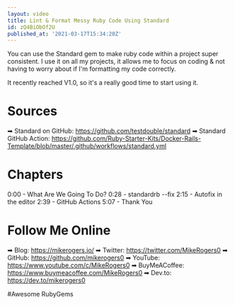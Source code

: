 ```yaml
---
layout: video
title: Lint & Format Messy Ruby Code Using Standard
id: zQ4BiObOf2U
published_at: '2021-03-17T15:34:20Z'
---
```

You can use the Standard gem to make ruby code within a project super consistent. I use it on all my projects, it allows me to focus on coding & not having to worry about if I'm formatting my code correctly.

It recently reached V1.0, so it's a really good time to start using it.

# Sources

➡ Standard on GitHub: https://github.com/testdouble/standard
➡ Standard GitHub Action: https://github.com/Ruby-Starter-Kits/Docker-Rails-Template/blob/master/.github/workflows/standard.yml

# Chapters

0:00 - What Are We Going To Do?
0:28 - standardrb --fix
2:15 - Autofix in the editor
2:39 - GitHub Actions
5:07 - Thank You

# Follow Me Online

➡ Blog: https://mikerogers.io/
➡ Twitter: https://twitter.com/MikeRogers0
➡ GitHub: https://github.com/mikerogers0
➡ YouTube: https://www.youtube.com/c/MikeRogers0
➡ BuyMeACoffee: https://www.buymeacoffee.com/MikeRogers0
➡ Dev.to: https://dev.to/mikerogers0

#Awesome RubyGems